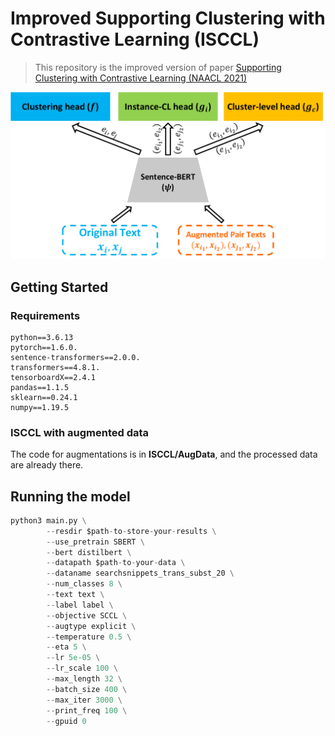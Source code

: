 # Improved Supporting Clustering with Contrastive Learning (ISCCL)

>  This repository is the improved version of paper [Supporting Clustering with Contrastive Learning (NAACL 2021)](https://aclanthology.org/2021.naacl-main.427.pdf)

<p align="center">
  
</p>

<p align="center">
  <img width="600" src="ISCCL_method.pdf">
</p>



## Getting Started

### Requirements
    python==3.6.13 
    pytorch==1.6.0. 
    sentence-transformers==2.0.0. 
    transformers==4.8.1. 
    tensorboardX==2.4.1
    pandas==1.1.5
    sklearn==0.24.1
    numpy==1.19.5


### ISCCL with augmented data

The code for augmentations is in **ISCCL/AugData**, and the processed data are already there.



## Running the model

```python
python3 main.py \
        --resdir $path-to-store-your-results \
        --use_pretrain SBERT \
        --bert distilbert \
        --datapath $path-to-your-data \
        --dataname searchsnippets_trans_subst_20 \
        --num_classes 8 \
        --text text \
        --label label \
        --objective SCCL \
        --augtype explicit \
        --temperature 0.5 \
        --eta 5 \
        --lr 5e-05 \
        --lr_scale 100 \
        --max_length 32 \
        --batch_size 400 \
        --max_iter 3000 \
        --print_freq 100 \
        --gpuid 0
```



